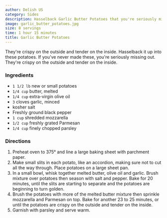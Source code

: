 ```yaml
---
author: Delish US
category: Sides
description: Hasselback Garlic Butter Potatoes that you're seriously missing out on.
image: garlic_butter_potatoes.jpg
size: 8 servings
time: 1 hour 15 minutes
title: Garlic Butter Potatoes
---
```


They're crispy on the outside and tender on the inside. Hasselback it up into these potatoes. If you've never made these, you're seriously missing out. They're crispy on the outside and tender on the inside.

### Ingredients

* `1 1/2 lb` new or small potatoes
* `1/4 cup` butter, melted
* `1/4 cup` extra-virgin olive oil
* `3` cloves garlic, minced
* kosher salt
* Freshly ground black pepper
* `1 cup` shredded mozzarella
* `1/2 cup` freshly grated Parmesan
* `1/4 cup` finely chopped parsley

### Directions

1. Preheat oven to 375° and line a large baking sheet with parchment paper.
2. Make small slits in each potato, like an accordion, making sure not to cut all the way through. Place potatoes on a large sheet pan.
3. In a small bowl, whisk together melted butter, olive oil and garlic. Brush mixture over potatoes then season with salt and pepper. Bake for 20 minutes, until the slits are starting to separate and the potatoes are beginning to turn golden.
4. Brush the potatoes with more of the melted butter mixture then sprinkle mozzarella and Parmesan on top. Bake for another 23 to 25 minutes, or until the potatoes are crispy on the outside and tender on the inside.
5. Garnish with parsley and serve warm.